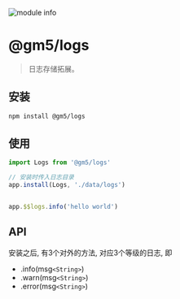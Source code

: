 ![module info](https://nodei.co/npm/@gm5/logs.png?downloads=true&downloadRank=true&stars=true)

# @gm5/logs

> 日志存储拓展。

## 安装

```bash
npm install @gm5/logs
```

## 使用

```js
import Logs from '@gm5/logs'

// 安装时传入日志目录
app.install(Logs, './data/logs')


app.$$logs.info('hello world')

```


## API

安装之后, 有3个对外的方法, 对应3个等级的日志, 即

+ .info(msg`<String>`)
+ .warn(msg`<String>`)
+ .error(msg`<String>`)


